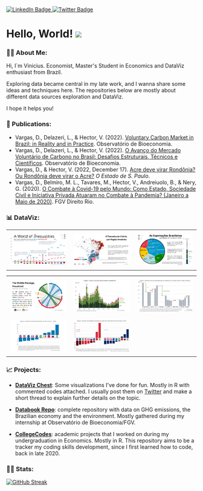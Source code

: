<div id="badges">
  <a href="https://linkedin.com/in/viniciushector">
    <img src="https://img.shields.io/badge/LinkedIn-blue?style=for-the-badge&logo=linkedin&logoColor=white" alt="LinkedIn Badge"/>
  </a>
  <a href="https://twitter.com/hec_vini">
    <img src="https://img.shields.io/badge/Twitter-blue?style=for-the-badge&logo=twitter&logoColor=white" alt="Twitter Badge"/>
  </a>
</div>


<h1>
 Hello, World!
  <img src="https://media.giphy.com/media/hvRJCLFzcasrR4ia7z/giphy.gif" width="30px"/>
</h1>


### :man_technologist: About Me:

Hi, I`m Vinicius. Economist, Master's Student in Economics and DataViz enthusiast from Brazil.

Exploring data became central in my late work, and I wanna share some ideas and techniques here. The repositories below are mostly about different data sources exploration and DataViz. 

I hope it helps you!

### :book: Publications:
* Vargas, D., Delazeri, L., & Hector, V. (2022). [Voluntary Carbon Market in Brazil: in Reality and in Practice](https://eesp.fgv.br/sites/eesp.fgv.br/files/ocbio_mercado_de_carbono_voluntario_no_brasil_na_realidade_e_na_pratica_en.pdf). Observatório de Bioeconomia. 
* Vargas, D., Delazeri, L., & Hector, V. (2022). [O Avanço do Mercado Voluntário de Carbono no Brasil: Desafios Estruturais, Técnicos e Científicos](https://eesp.fgv.br/sites/eesp.fgv.br/files/eesp_relatorio_lab_bioeconomia_04_ap5.pdf). Observatório de Bioeconomia.
* Vargas, D., & Hector, V. (2022, December 17). [Acre deve virar Rondônia? Ou Rondônia deve virar o Acre?](https://economia.estadao.com.br/blogs/mosaico-de-economia/acre-deve-virar-rondonia-ou-rondonia-deve-virar-o-acre/) _O Estado de S. Paulo_.
* Vargas, D., Belmiro, M. L., Tavares, M., Hector, V., Andreiuolo, B., & Nery, G. (2020). [O Combate à Covid-19 pelo Mundo: Como Estado, Sociedade Civil e Iniciativa Privada Atuaram no Combate à Pandemia? (Janeiro a Maio de 2020)](https://www.amazon.com.br/Combate-Covid-19-pelo-Mundo-Iniciativa-ebook/dp/B08G1TN834/ref=d_reads_cwrtbar_sccl_1_1/147-4371188-2966429?pd_rd_w=4z2C5&content-id=amzn1.sym.7d29de4b-61e7-4ec5-87db-7d21c388fb1d&pf_rd_p=7d29de4b-61e7-4ec5-87db-7d21c388fb1d&pf_rd_r=PAHD69C82AFGY4XC7FQT&pd_rd_wg=dT4u2&pd_rd_r=43392114-dc4d-4ab0-8720-bb99a9d43c64&pd_rd_i=B08G1TN834&psc=1). FGV Direito Rio.

### :bar_chart: DataViz:
<div id="image-table">
    <table>
	    <tr>
    	    <td style="padding:10px">
        	    <img src="https://github.com/HecVini/DataVizProjects/blob/main/GlobalInequality/GlobalInequality_Day6.png" width="300"/>
      	    </td>
            <td style="padding:10px">
            	<img src="https://github.com/HecVini/DataVizProjects/blob/main/Brazilian2022Elections_DorlingCartogram/Eleicoes2022_RegiaoImediata.png" width="300"/>
            </td>
            <td style="padding:10px">
            	<img src="https://github.com/HecVini/DataVizProjects/blob/main/Exportacoes2021/ExportacoesBrasileiras2021.png" width="300"/>
            </td>
        </tr>
    </table>
</div>
<div id="image-table">
    <table>
	    <tr>
    	    <td style="padding:10px">
        	    <img src="https://github.com/HecVini/DataVizProjects/blob/main/PreviousViz/MiddlePassage.jpg" width="300"/>
      	    </td>
            <td style="padding:10px">
            	<img src="https://github.com/HecVini/DataVizProjects/blob/main/PreviousViz/DesmatamentoAmazoniaUFs.png" width="300"/>
            </td>
            <td style="padding:10px">
            	<img src="https://github.com/HecVini/DataVizProjects/blob/main/PreviousViz/DesmatamentoAmazoniaGestoesMMA.png" width="300" width="300"/>
            </td>
        </tr>
        <td style="padding:10px">
            	<img src="https://github.com/HecVini/DataVizProjects/blob/main/PreviousViz/Emissoes2010to2030.png" width="300"/>
            </td>   
            <td style="padding:10px">
        	    <img src="https://github.com/HecVini/DataVizProjects/blob/main/PreviousViz/EmissoesAnoBase.png" width="300"/>
        	                </td>   
    </table>
</div>


### :chart_with_upwards_trend: Projects:
* [**DataViz Chest**](https://github.com/HecVini/DataVizProjects): Some visualizations I've done for fun. Mostly in R with commented codes attached. I usually post them on [Twitter](https://twitter.com/hec_vini) and make a short thread to explain further details on the topic.

* [**Databook Repo**](https://github.com/HecVini/DatabookRepo): complete repository with data on GHG emissions, the Brazilian economy and the environment. Mostly gathered during my internship at Observatório de Bioeconomia/FGV.

* [**CollegeCodes**](https://github.com/HecVini/CollegeCodes): academic projects that I worked on during my undergraduation in Economics. Mostly in R. This repository aims to be a tracker my coding skills development, since I first learned how to code, back in late 2020.

### :man_technologist: Stats:
[![GitHub Streak](http://github-readme-streak-stats.herokuapp.com?user=HecVini&theme=dark&background=000000)](https://git.io/streak-stats)
